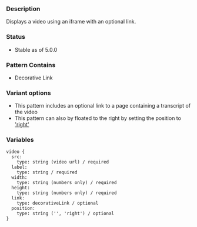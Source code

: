 ### Description
Displays a video using an iframe with an optional link.

### Status
* Stable as of 5.0.0

### Pattern Contains
* Decorative Link

### Variant options
* This pattern includes an optional link to a page containing a transcript of the video
* This pattern can also by floated to the right by setting the position to ['right'](./?p=atoms-video-as-floated-right)

### Variables
~~~
video {
  src: 
    type: string (video url) / required
  label: 
    type: string / required
  width: 
    type: string (numbers only) / required
  height: 
    type: string (numbers only) / required
  link: 
    type: decorativeLink / optional
  position: 
    type: string ('', 'right') / optional
}
~~~


